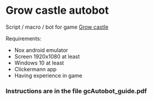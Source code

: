 # Grow castle autobot

Script / macro / bot for game [Grow castle](https://play.google.com/store/apps/details?id=com.raongames.growcastle)

Requirements:
- Nox android emulator
- Screen 1920x1080 at least
- Windows 10 at least
- Clickermann app
- Having experience in game

### Instructions are in the file gcAutobot_guide.pdf